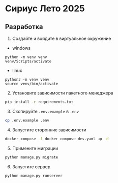 # Сириус Лето 2025

## Разработка

1. Создайте и войдите в виртуальное окружение

- windows

```
python -m venv venv
venv/Scripts/activate
```

- linux

```
python3 -m venv venv
source venv/bin/activate
```

2. Установите зависимости пакетного менеджера

```sh
pip install -r requirements.txt
```

3. Скопируйте `.env.example` в `.env`

```sh
cp .env.example .env
```

4. Запустите сторонние зависимости

```sh
docker compose -f docker-compose-dev.yaml up -d
```

5. Примените миграции

```sh
python manage.py migrate
```

6. Запустите сервер

```sh
python manage.py runserver
```

